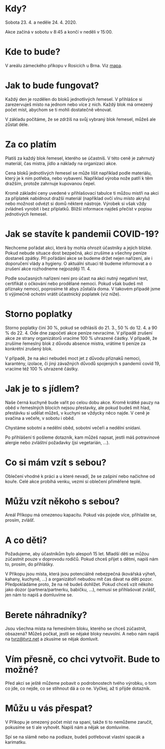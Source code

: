 # Kdy?
Sobota 23. 4. a neděle 24. 4. 2020.

Akce začíná v sobotu v 8:45 a končí v neděli v 15:00.

# Kde to bude?
V areálu zámeckého příkopu v Rosicích u Brna. Viz [mapa](https://www.mapy.cz/s/motocamoha).

# Jak to bude fungovat?
Každý den je rozdělen do bloků jednotlivých řemesel. V přihlášce si zarezervuješ místo na jednom nebo více z nich.
Každý blok má omezený počet míst, abychom se ti mohli dostatečně věnovat.

V základu počítáme, že se zdržíš na svůj vybraný blok řemesel, můžeš ale zůstat déle.

# Za co platím
Platíš za každý blok řemesel, kterého se účastníš. V této ceně je zahrnutý materiál, čas mistra, jídlo a náklady na organizaci akce.

Cena bloků jednotlivých řemesel se může lišit například podle materiálu, který je k nim potřeba, nebo vybavení.
Například výroba nože patří k těm dražším, protože zahrnuje kupovanou čepel.

Kromě základní ceny uvedené v přihlašovací tabulce ti můžou mistři na akci za příplatek nabídnout dražší materiál
(například ovčí vlnu místo akrylu) nebo možnost odvézt si domů některé nástroje. Výrobek si však vždy zvládneš vyrobit i bez příplatků.
Bližší informace najdeš přečíst v popisu jednotivých řemesel.

# Jak se stavíte k pandemii COVID-19?
Nechceme pořádat akci, která by mohla ohrozit účastníky a jejich blízké. Pokud nebude situace dost bezpečná,
akci zrušíme a všechny peníze dostaneš zpátky. Při pořádání akce se budeme držet nejen nařízení, ale i doporučení
vlády a hygieny. O aktuální situaci tě budeme informovat a o zrušení akce rozhodneme nejpozději 11. 4.

Podle současných nařízení není pro účast na akci nutný negativní test, certifikát o očkování nebo prodělané nemoci.
Pokud však budeš mít příznaky nemoci, poprosíme tě abys zůstal/a doma. V takovém případě jsme ti výjimečně ochotni vrátit účastnický poplatek (viz níže).

# Storno poplatky
Storno poplatky činí 30 %, pokud se odhlásíš do 21. 3., 50 % do 12. 4. a 90 % do 22. 4. Ode dne započetí akce peníze nevracíme.
V případě zrušení akce ze strany organizátorů vracíme 100 % uhrazené částky. V případě, že zrušíme řemeslný blok z důvodu
absence mistra, vrátíme ti peníze za konkrétní zrušený blok.

V případě, že na akci nebudeš moct jet z důvodu příznaků nemoci, karantény, izolace, či jiný závažných důvodů
spojených s pandemií covid 19, vracíme též 100 % uhrazené částky.

# Jak je to s jídlem?
Naše černá kuchyně bude vařit po celou dobu akce. Kromě krátké pauzy na oběd v řemeslných blocích nejsou přestavky,
ale pokud budeš mít hlad, přestávku si udělat můžeš, v kuchyni se vždycky něco najde. V ceně je svačina a večeře, v sobotu i oběd.

Chystáme sobotní a nedělní oběd, sobotní večeři a nedělní snídani.

Po přihlášení ti pošleme dotazník, kam můžeš napsat, jestli máš potravinové alergie nebo zvláštní požadavky (jsi vegetarián, …).

# Co si mám vzít s sebou?
Oblečení vhodné k práci a u které nevadí, že se zašpiní nebo načichne od kouře. Celé akce probíhá venku, vezmi si oblečení přiměřené teplé.

# Můžu vzít někoho s sebou?
Areál Příkopu má omezenou kapacitu. Pokud vás pojede více, přihlašte se, prosím, zvlášť.

# A co děti?
Požadujeme, aby účastníkům bylo alespoň 15 let. Mladší děti se můžou zúčastnit pouze v doprovodu rodičů.
Pokud chceš přijet s dětmi, napiš nám to, prosím, do přihlášky.

V Příkopu jsou místa, která jsou potenciálně nebezpečná (kovářská výheň, kahany, kuchyně, …) a organizátoři nebudou mít čas
dávat na děti pozor. Předpokládáme proto, že na ně budeš dohlížet. Pokud chceš vzít někoho jako dozor (partnera/partnerku, babičku, …),
nemusí se přihlašovat zvlášť, jen nám to napiš a domluvíme se.

# Berete náhradníky?
Jsou všechna místa na řemeslném bloku, kterého se chceš zúčastnit, obsazená? Můžeš počkat, jestli se nějaké bloky neuvolní.
A nebo nám napiš na [tvrz@tvrz.net](mailto:tvrz@tvrz.net) a zkusíme se nějak domluvit.

# Vím přesně, co chci vytvořit. Bude to možné?
Před akcí se ještě můžeme pobavit o podrobnostech tvého výrobku, o tom co jde, co nejde, co se stihnout dá a co ne. Vyčkej, až ti přijde dotazník.

# Můžu u vás přespat?
V Příkopu je omezený počet míst na spaní, takže ti to nemůžeme zaručit, pokusíme se ti ale vyhovět. Napiš nám a nějak se domluvíme.

Spí se na slámě nebo na podlaze, budeš potřebovat vlastní spacák a karimatku.
